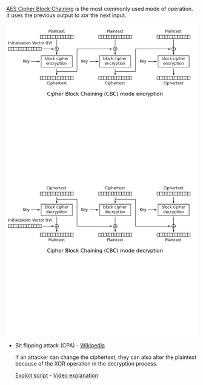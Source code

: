 [AES Cipher Block Chaining](https://en.wikipedia.org/wiki/Block_cipher_mode_of_operation#Cipher_block_chaining_(CBC)) is the most commonly used mode of operation. It uses the previous output to xor the next input.

<!--image -->
![CBC Encryption](./_img/CBC_encryption.png#gh-light-mode-only)
![CBC Encryption](./_img/CBC_encryption-dark.png#gh-dark-mode-only)
![CBC Decryption](./_img/CBC_decryption.png#gh-light-mode-only)
![CBC Decryption](./_img/CBC_decryption-dark.png#gh-dark-mode-only)

* Bit flipping attack (CPA) - [Wikipedia](https://en.wikipedia.org/wiki/Bit-flipping_attack)

    If an attacker can change the ciphertext, they can also alter the plaintext because of the XOR operation in the decryption process.

    [Exploit script](https://gist.github.com/nil0x42/8bb48b337d64971fb296b8b9b6e89a0d) - 
    [Video explanation](https://www.youtube.com/watch?v=QG-z0r9afIs)